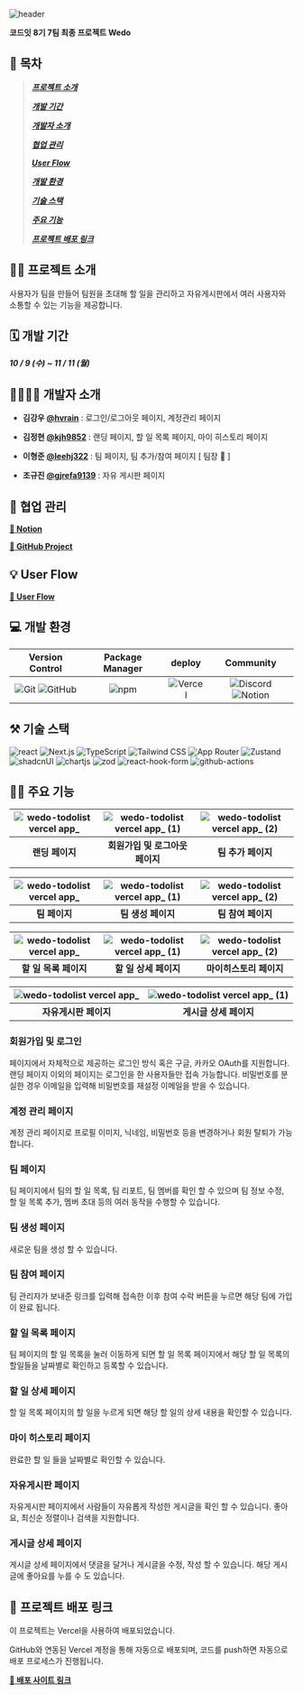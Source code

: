 ![header](https://github.com/user-attachments/assets/eb906078-7b99-484b-93ac-eca5226e25d3)

**코드잇 8기 7팀 최종 프로젝트 Wedo**

## 📑 목차
> ***[프로젝트 소개](#프로젝트-소개)***
> 
> ***[개발 기간](#개발-기간)***
> 
> ***[개발자 소개](#개발자-소개)***
> 
> ***[협업 관리](#협업-관리)***
> 
> ***[User Flow](#User-Flow)***
> 
> ***[개발 환경](#개발-환경)***
> 
> ***[기술 스택](#기술-스택)***
> 
> ***[주요 기능](#주요-기능)***
> 
> ***[프로젝트 배포 링크](#프로젝트-배포-링크)***
> 
  
## 🧑‍💻 <a name="프로젝트-소개"/>프로젝트 소개
사용자가 팀을 만들어 팀원을 초대해 할 일을 관리하고 자유게시판에서 여러 사용자와 소통할 수 있는 기능을 제공합니다.

## 🗓️ <a name="개발-기간"/>개발 기간
***10 / 9 (수) ~ 11 / 11 (월)***

## 👨‍👨‍👦‍👦 <a name="개발자-소개"/>개발자 소개 

- **김강우 [**@hvrain**](https://github.com/hvrain?pvs=4, "개발자  프로필 링크")** : 로그인/로그아웃 페이지, 계정관리 페이지

- **김정현 [**@kjh9852**](https://github.com/kjh9852?pvs=4, "개발자  프로필 링크")** : 랜딩 페이지, 할 일 목록 페이지, 마이 히스토리 페이지

- **이형준 [**@leehj322**](https://github.com/leehj322?pvs=4, "개발자  프로필 링크")** : 팀 페이지, 팀 추가/참여 페이지 [ 팀장 👑 ]
  
- **조규진 [**@gjrefa9139**](https://github.com/gjrefa9139?pvs=4, "개발자  프로필 링크")** : 자유 게시판 페이지


## 📃 <a name="협업-관리"/>협업 관리

[**📌 Notion**](https://utopian-toy-f9b.notion.site/codeit-ec5157be57864a1eabe9e3a744bf6ebf?pvs=74, "협업 관리 노션 링크")

[**📝 GitHub Project**](https://github.com/orgs/Codeit-FE08-Part4-Team7/projects/1, "협업 관리 깃허브 프로젝트 링크")

## 💡 <a name="User-Flow"/>User Flow

[**🌊 User Flow**](https://www.figma.com/board/AZmHeyXp7nf4KUCHlSvhGo/User-flow-(wedo)?node-id=0-1&node-type=canvas&t=tg72w03v9QvgzWhC-0, "유저플로우 피그마 링크")

## 💻 <a name="개발-환경"/>개발 환경

|Version Control|Package Manager|deploy|Community|
|:---:|:---:|:---:|:---:|
|![Git](https://img.shields.io/badge/Git-F05032?style=for-the-badge&logo=git&logoColor=white) ![GitHub](https://img.shields.io/badge/GitHub-181717?style=for-the-badge&logo=github&logoColor=white)|![npm](https://img.shields.io/badge/npm-CB3837?style=for-the-badge&logo=npm&logoColor=white)|![Vercel](https://img.shields.io/badge/Vercel-000000?style=for-the-badge&logo=vercel&logoColor=white)|![Discord](https://img.shields.io/badge/Discord-5865F2?style=for-the-badge&logo=discord&logoColor=white) ![Notion](https://img.shields.io/badge/Notion-000000?style=for-the-badge&logo=notion&logoColor=white)|


## ⚒ <a name="기술-스택"/>기술 스택

![react](https://img.shields.io/badge/react-%2320232a.svg?style=for-the-badge&logo=react&logoColor=%2361DAFB)
![Next.js](https://img.shields.io/badge/Next.js-000000?style=for-the-badge&logo=next.js&logoColor=white)
![TypeScript](https://img.shields.io/badge/TypeScript-007ACC?style=for-the-badge&logo=typescript&logoColor=white)
![Tailwind CSS](https://img.shields.io/badge/Tailwind_CSS-38B2AC?style=for-the-badge&logo=tailwind-css&logoColor=white)
![App Router](https://img.shields.io/badge/App_Router-000000?style=for-the-badge&logo=next.js&logoColor=white)
![Zustand](https://img.shields.io/badge/zustand-%2320232a.svg?style=for-the-badge&logo=react&logoColor=%2361DAFB)
![shadcnUI](https://img.shields.io/badge/shadcn%2Fui-000000?style=for-the-badge&logo=shadcnui&logoColor=white)
![chartjs](https://img.shields.io/badge/Chart%20js-FF6384?style=for-the-badge&logo=chartdotjs&logoColor=white)
![zod](https://img.shields.io/badge/Zod-000000?style=for-the-badge&logo=zod&logoColor=3068B7)
![react-hook-form](https://img.shields.io/badge/react_hook_form-%2320232a.svg?style=for-the-badge&logo=react&logoColor=%2361DAFB)
![github-actions](https://img.shields.io/badge/Github%20Actions-282a2e?style=for-the-badge&logo=githubactions&logoColor=367cfe)

## 👨‍🏫 <a name="주요-기능"/>주요 기능

|![wedo-todolist vercel app_](https://github.com/user-attachments/assets/6807b3a3-1fba-49b8-b48a-20b8cbde011e)|![wedo-todolist vercel app_ (1)](https://github.com/user-attachments/assets/4e8bbacd-9f78-4250-ae20-bad1d7e32a3e)|![wedo-todolist vercel app_ (2)](https://github.com/user-attachments/assets/283b8b95-0d77-4b08-8286-3895781de8a4)|
|:---:|:---:|:---:|
|**랜딩 페이지**|**회원가입 및 로그아웃 페이지**|**팀 추가 페이지**|

|![wedo-todolist vercel app_](https://github.com/user-attachments/assets/72827f54-f921-4ae0-b4c0-8d9c7053923b)|![wedo-todolist vercel app_ (1)](https://github.com/user-attachments/assets/bd3f39f4-65e1-4bb2-a731-fa23af41c7a4)|![wedo-todolist vercel app_ (2)](https://github.com/user-attachments/assets/a314cc82-153e-4259-8222-2b0cfc79b3b6)|
|:---:|:---:|:---:|
|**팀 페이지**|**팀 생성 페이지**|**팀 참여 페이지**|

|![wedo-todolist vercel app_](https://github.com/user-attachments/assets/f6825812-06e8-48e2-83ef-f89b5629d3e4)|![wedo-todolist vercel app_ (1)](https://github.com/user-attachments/assets/51401c12-72df-4ec7-88fd-3a52a93bd396)|![wedo-todolist vercel app_ (2)](https://github.com/user-attachments/assets/44261da4-74f9-4624-9078-23e8db13a05e)|
|:---:|:---:|:---:|
|**할 일 목록 페이지**|**할 일 상세 페이지**|**마이히스토리 페이지**|

|![wedo-todolist vercel app_](https://github.com/user-attachments/assets/fe910fd7-c9ec-4896-89f8-582491ee4380)|![wedo-todolist vercel app_ (1)](https://github.com/user-attachments/assets/0fb3e033-0d71-499a-9dfd-1232684a20df)|
|:---:|:---:|
|**자유게시판 페이지**|**게시글 상세 페이지**|

### 회원가입 및 로그인

페이지에서 자체적으로 제공하는 로그인 방식 혹은 구글, 카카오 OAuth를 지원합니다. 랜딩 페이지 이외의 페이지는 로그인을 한 사용자들만 접속 가능합니다.
비밀번호를 분실한 경우 이메일을 입력해 비밀번호를 재설정 이메일을 받을 수 있습니다.

### 계정 관리 페이지

계정 관리 페이지로 프로필 이미지, 닉네임, 비밀번호 등을 변경하거나 회원 탈퇴가 가능합니다.

### 팀 페이지

팀 페이지에서 팀의 할 일 목록, 팀 리포트, 팀 멤버를 확인 할 수 있으며 팀 정보 수정, 할 일 목록 추가, 멤버 초대 등의 여러 동작을 수행할 수 있습니다.

### 팀 생성 페이지

새로운 팀을 생성 할 수 있습니다.

### 팀 참여 페이지

팀 관리자가 보내준 링크를 입력해 접속한 이후 참여 수락 버튼을 누르면 해당 팀에 가입이 완료 됩니다.

### 할 일 목록 페이지

팀 페이지의 할 일 목록을 눌러 이동하게 되면 할 일 목록 페이지에서 해당 할 일 목록의 할일들을 날짜별로 확인하고 등록할 수 있습니다.

### 할 일 상세 페이지

할 일 목록 페이지의 할 일을 누르게 되면 해당 할 일의 상세 내용을 확인할 수 있습니다.

### 마이 히스토리 페이지

완료한 할 일 들을 날짜별로 확인할 수 있습니다.

### 자유게시판 페이지

자유게시판 페이지에서 사람들이 자유롭게 작성한 게시글을 확인 할 수 있습니다. 좋아요, 최신순 정렬이나 검색을 지원합니다.

### 게시글 상세 페이지

게시글 상세 페이지에서 댓글을 달거나 게시글을 수정, 작성 할 수 있습니다. 해당 게시글에 좋아요를 누를 수 도 있습니다.

## 🚀 <a name="프로젝트-배포-링크"/>프로젝트 배포 링크

이 프로젝트는 Vercel을 사용하여 배포되었습니다.

GitHub와 연동된 Vercel 계정을 통해 자동으로 배포되며, 코드를 push하면 자동으로 배포 프로세스가 진행됩니다.

[**🚀 배포 사이트 링크**](https://wedo-todolist.vercel.app/, "Wedo")